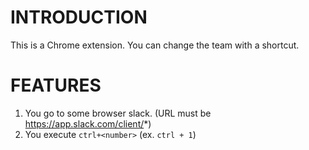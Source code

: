 
# INTRODUCTION

This is a Chrome extension.
You can change the team with a shortcut.


# FEATURES

1. You go to some browser slack. (URL must be https://app.slack.com/client/*)
1. You execute `ctrl+<number>` (ex. `ctrl + 1`)

